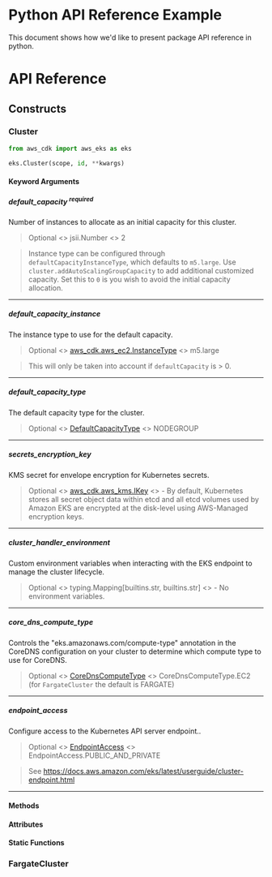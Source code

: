# Python API Reference Example

This document shows how we'd like to present package API reference in python.

# API Reference

## Constructs

### Cluster

```python
from aws_cdk import aws_eks as eks

eks.Cluster(scope, id, **kwargs)
```

#### Keyword Arguments

##### default_capacity <sup>required</sup>

Number of instances to allocate as an initial capacity for this cluster.

> Optional <> jsii.Number <> 2

> Instance type can be configured through `defaultCapacityInstanceType`, which defaults to `m5.large`.
> Use `cluster.addAutoScalingGroupCapacity` to add additional customized capacity. Set this to `0` is you wish to avoid the initial capacity allocation.

----

##### default_capacity_instance

The instance type to use for the default capacity.

> Optional <> [aws_cdk.aws_ec2.InstanceType](link) <> m5.large

> This will only be taken into account if `defaultCapacity` is > 0.

----

##### default_capacity_type

The default capacity type for the cluster.

> Optional <> [DefaultCapacityType](link) <> NODEGROUP

---

##### secrets_encryption_key

KMS secret for envelope encryption for Kubernetes secrets.

> Optional <> [aws_cdk.aws_kms.IKey](link) <> - By default, Kubernetes stores all secret object data within etcd and all etcd volumes used by Amazon EKS are encrypted at the disk-level using AWS-Managed encryption keys.

---

##### cluster_handler_environment

Custom environment variables when interacting with the EKS endpoint to manage the cluster lifecycle.

> Optional <> typing.Mapping[builtins.str, builtins.str] <> - No environment variables.

---

##### core_dns_compute_type

Controls the "eks.amazonaws.com/compute-type" annotation in the CoreDNS configuration on your cluster to determine which compute type to use for CoreDNS.

> Optional <> [CoreDnsComputeType](link) <> CoreDnsComputeType.EC2 (for `FargateCluster` the default is FARGATE)

---

##### endpoint_access

Configure access to the Kubernetes API server endpoint.. 

> Optional <> [EndpointAccess](link) <> EndpointAccess.PUBLIC_AND_PRIVATE

> See https://docs.aws.amazon.com/eks/latest/userguide/cluster-endpoint.html

---

#### Methods

#### Attributes

#### Static Functions

### FargateCluster

##
